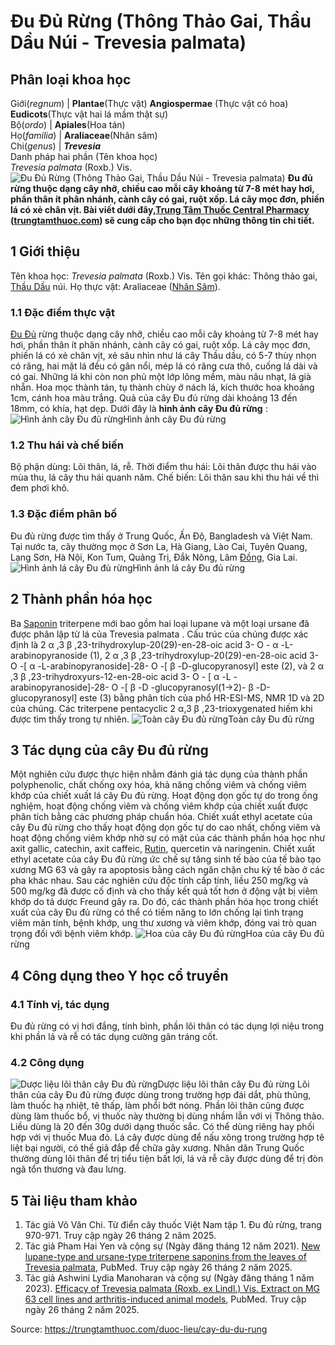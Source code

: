 # Đu Đủ Rừng (Thông Thảo Gai, Thầu Dầu Núi - Trevesia palmata)

Phân loại khoa học  
---  
Giới(_regnum_) |  **Plantae**(Thực vật) **Angiospermae** (Thực vật có hoa) **Eudicots**(Thực vật hai lá mầm thật sự)  
Bộ(_ordo_) | **Apiales**(Hoa tán)  
Họ(_familia_) | **Araliaceae**(Nhân sâm)  
Chi(_genus_) | **_Trevesia_**  
Danh pháp hai phần (Tên khoa học)  
_Trevesia palmata_ (Roxb.) Vis.  
![Đu Đủ Rừng \(Thông Thảo Gai, Thầu Dầu Núi - Trevesia palmata\)](https://trungtamthuoc.com/images/others/du-du-rung-3338.jpg)
**Đu đủ rừng thuộc dạng cây nhỡ, chiều cao mỗi cây khoảng từ 7-8 mét hay hơi, phần thân ít phân nhánh, cành cây có gai, ruột xốp. Lá cây mọc đơn, phiến lá có xẻ chân vịt. Bài viết dưới đây,[Trung Tâm Thuốc Central Pharmacy](https://trungtamthuoc.com/ "Trung Tâm Thuốc Central Pharmacy") ([trungtamthuoc.com](https://trungtamthuoc.com/ "trungtamthuoc.com")) sẽ cung cấp cho bạn đọc những thông tin chi tiết.**
##  1 Giới thiệu
Tên khoa học: _Trevesia palmata_ (Roxb.) Vis.
Tên gọi khác: Thông thảo gai, [Thầu Dầu](https://trungtamthuoc.com/duoc-lieu/thau-dau "Thầu Dầu") núi.
Họ thực vật: Araliaceae ([Nhân Sâm](https://trungtamthuoc.com/duoc-lieu/nhan-sam "Nhân Sâm")).
### 1.1 Đặc điểm thực vật
[Đu Đủ](https://trungtamthuoc.com/duoc-lieu/du-du-01 "Đu Đủ") rừng thuộc dạng cây nhỡ, chiều cao mỗi cây khoảng từ 7-8 mét hay hơi, phần thân ít phân nhánh, cành cây có gai, ruột xốp.
Lá cây mọc đơn, phiến lá có xẻ chân vịt, xẻ sâu nhìn như lá cây Thầu dầu, có 5-7 thùy nhọn có răng, hai mặt lá đều có gân nổi, mép lá có răng cưa thô, cuống lá dài và có gai. Những lá khi còn non phủ một lớp lông mềm, màu nâu nhạt, lá già nhẵn.
Hoa mọc thành tán, tụ thành chùy ở nách lá, kích thước hoa khoảng 1cm, cánh hoa màu trắng.
Quả của cây Đu đủ rừng dài khoảng 13 đến 18mm, có khía, hạt dẹp.
Dưới đây là **hình ảnh cây Đu đủ rừng** :
![Hình ảnh cây Đu đủ rừng](https://trungtamthuoc.com/images/item/du-du-rung-0.jpg)Hình ảnh cây Đu đủ rừng
### 1.2 Thu hái và chế biến
Bộ phận dùng: Lõi thân, lá, rễ.
Thời điểm thu hái: Lõi thân được thu hái vào mùa thu, lá cây thu hái quanh năm.
Chế biến: Lõi thân sau khi thu hái về thì đem phơi khô.
### 1.3 Đặc điểm phân bố
Đu đủ rừng được tìm thấy ở Trung Quốc, Ấn Độ, Bangladesh và Việt Nam. Tại nước ta, cây thường mọc ở Sơn La, Hà Giang, Lào Cai, Tuyên Quang, Lạng Sơn, Hà Nội, Kon Tum, Quảng Trị, Đắk Nông, Lâm [Đồng](https://trungtamthuoc.com/hoat-chat/dong "Đồng"), Gia Lai.
![Hình ảnh lá cây Đu đủ rừng](https://trungtamthuoc.com/images/item/du-du-rung-1.jpg)Hình ảnh lá cây Đu đủ rừng
##  2 Thành phần hóa học
Ba [Saponin](https://trungtamthuoc.com/hoat-chat/saponin "Saponin") triterpene mới bao gồm hai loại lupane và một loại ursane đã được phân lập từ lá của Trevesia palmata . Cấu trúc của chúng được xác định là 2 α ,3 β ,23-trihydroxylup-20(29)-en-28-oic acid 3- O - α -L-arabinopyranoside (1), 2 α ,3 β ,23-trihydroxylup-20(29)-en-28-oic acid 3- O -[ α -L-arabinopyranoside]-28- O -[ β -D-glucopyranosyl] este (2), và 2 α ,3 β ,23-trihydroxyurs-12-en-28-oic acid 3- O - [ α -L -arabinopyranoside]-28- O -[ β -D -glucopyranosyl(1→2)- β -D-glucopyranosyl] este (3) bằng phân tích của phổ HR-ESI-MS, NMR 1D và 2D của chúng. Các triterpene pentacyclic 2 α,3 β ,23-trioxygenated hiếm khi được tìm thấy trong tự nhiên.
![Toàn cây Đu đủ rừng](https://trungtamthuoc.com/images/item/du-du-rung-2.jpg)Toàn cây Đu đủ rừng
##  3 Tác dụng của cây Đu đủ rừng
Một nghiên cứu được thực hiện nhằm đánh giá tác dụng của thành phần polyphenolic, chất chống oxy hóa, khả năng chống viêm và chống viêm khớp của chiết xuất lá cây Đu đủ rừng.
Hoạt động dọn gốc tự do trong ống nghiệm, hoạt động chống viêm và chống viêm khớp của chiết xuất được phân tích bằng các phương pháp chuẩn hóa.
Chiết xuất ethyl acetate của cây Đu đủ rừng cho thấy hoạt động dọn gốc tự do cao nhất, chống viêm và hoạt động chống viêm khớp nhờ sự có mặt của các thành phần hóa học như axit gallic, catechin, axit caffeic, [Rutin](https://trungtamthuoc.com/hoat-chat/rutin "Rutin"), quercetin và naringenin. Chiết xuất ethyl acetate của cây Đu đủ rừng ức chế sự tăng sinh tế bào của tế bào tạo xương MG 63 và gây ra apoptosis bằng cách ngăn chặn chu kỳ tế bào ở các pha khác nhau. Sau các nghiên cứu độc tính cấp tính, liều 250 mg/kg và 500 mg/kg đã được cố định và cho thấy kết quả tốt hơn ở động vật bị viêm khớp do tá dược Freund gây ra. Do đó, các thành phần hóa học trong chiết xuất của cây Đu đủ rừng có thể có tiềm năng to lớn chống lại tình trạng viêm mãn tính, bệnh khớp, ung thư xương và viêm khớp, đóng vai trò quan trọng đối với bệnh viêm khớp.
![Hoa của cây Đu đủ rừng](https://trungtamthuoc.com/images/item/du-du-rung-3.jpg)Hoa của cây Đu đủ rừng
##  4 Công dụng theo Y học cổ truyền
### 4.1 Tính vị, tác dụng
Đu đủ rừng có vị hơi đắng, tính bình, phần lõi thân có tác dụng lợi niệu trong khi phần lá và rễ có tác dụng cường gân tráng cốt.
### 4.2 Công dụng
![Dược liệu lõi thân cây Đu đủ rừng](https://trungtamthuoc.com/images/item/du-du-rung-4.jpg)Dược liệu lõi thân cây Đu đủ rừng
Lõi thân của cây Đu đủ rừng được dùng trong trường hợp đái dắt, phù thũng, làm thuốc hạ nhiệt, tê thấp, làm phổi bớt nóng. Phần lõi thân cũng được dùng làm thuốc bổ, vị thuốc này thường bị dùng nhầm lẫn với vị Thông thảo.
Liều dùng là 20 đến 30g dưới dạng thuốc sắc. Có thể dùng riêng hay phối hợp với vị thuốc Mua đỏ. Lá cây được dùng để nấu xông trong trường hợp tê liệt bại người, có thể giã đắp để chữa gãy xương.
Nhân dân Trung Quốc thường dùng lõi thân để trị tiểu tiện bất lợi, lá và rễ cây được dùng để trị đòn ngã tổn thương và đau lưng.
##  5 Tài liệu tham khảo
  1. Tác giả Võ Văn Chi. Từ điển cây thuốc Việt Nam tập 1. Đu đủ rừng, trang 970-971. Truy cập ngày 26 tháng 2 năm 2025.
  2. Tác giả Pham Hai Yen và cộng sự (Ngày đăng tháng 12 năm 2021). [New lupane-type and ursane-type triterpene saponins from the leaves of Trevesia palmata](https://pubmed.ncbi.nlm.nih.gov/31790291/), PubMed. Truy cập ngày 26 tháng 2 năm 2025.
  3. Tác giả Ashwini Lydia Manoharan và cộng sự (Ngày đăng tháng 1 năm 2023). [Efficacy of Trevesia palmata (Roxb. ex Lindl.) Vis. Extract on MG 63 cell lines and arthritis-induced animal models](https://pubmed.ncbi.nlm.nih.gov/36152784/), PubMed. Truy cập ngày 26 tháng 2 năm 2025.




Source: https://trungtamthuoc.com/duoc-lieu/cay-du-du-rung